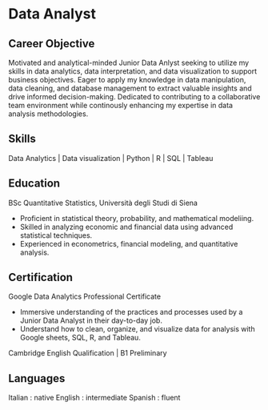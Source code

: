 # Data Analyst

## Career Objective
Motivated and analytical-minded Junior Data Anlyst seeking to utilize my skills in data analytics, data interpretation, and data visualization to support business objectives. Eager to apply my knowledge in data manipulation, data cleaning, and database management to extract valuable insights and drive informed decision-making. Dedicated to contributing to a collaborative team environment while continously enhancing my expertise in data analysis methodologies.

## Skills
Data Analytics | Data visualization | Python | R | SQL | Tableau

## Education
BSc Quantitative Statistics, Università degli Studi di Siena
  - Proficient in statistical theory, probability, and mathematical modeliing.
  - Skilled in analyzing economic and financial data using advanced statistical techniques.
  - Experienced in econometrics, financial modeling, and quantitative analysis.

## Certification
Google Data Analytics Professional Certificate
  - Immersive understanding of the practices and processes used by a Junior Data Analyst in their day-to-day job.
  - Understand how to clean, organize, and visualize data for analysis with Google sheets, SQL, R, and Tableau.

Cambridge English Qualification | B1 Preliminary

## Languages
Italian : native
English : intermediate
Spanish : fluent
